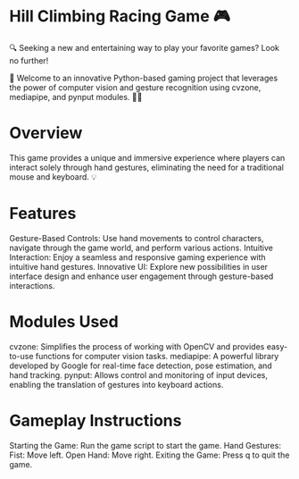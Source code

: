 # Hill Climbing Racing Game 🎮
🔍 Seeking a new and entertaining way to play your favorite games? Look no further!

🎉 Welcome to an innovative Python-based gaming project that leverages the power of computer vision and gesture recognition using cvzone, mediapipe, and pynput modules. 🐍👀

# Overview
This game provides a unique and immersive experience where players can interact solely through hand gestures, eliminating the need for a traditional mouse and keyboard. 💡

# Features
Gesture-Based Controls: Use hand movements to control characters, navigate through the game world, and perform various actions.
Intuitive Interaction: Enjoy a seamless and responsive gaming experience with intuitive hand gestures.
Innovative UI: Explore new possibilities in user interface design and enhance user engagement through gesture-based interactions.
# Modules Used
cvzone: Simplifies the process of working with OpenCV and provides easy-to-use functions for computer vision tasks.
mediapipe: A powerful library developed by Google for real-time face detection, pose estimation, and hand tracking.
pynput: Allows control and monitoring of input devices, enabling the translation of gestures into keyboard actions.

# Gameplay Instructions
Starting the Game: Run the game script to start the game.
Hand Gestures:
Fist: Move left.
Open Hand: Move right.
Exiting the Game: Press q to quit the game.
